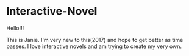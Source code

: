 # Interactive-Novel

Hello!!!

This is Janie. I'm very new to this(2017) and hope to get better as time passes.
I love interactive novels and am trying to create my very own.
